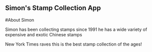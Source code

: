 Simon's Stamp Collection App
---

#About Simon


Simon has been collecting stamps since 1991 he has a wide variety of expensive and exotic Chinese stamps

New York Times raves this is the best stamp collection of the ages!

